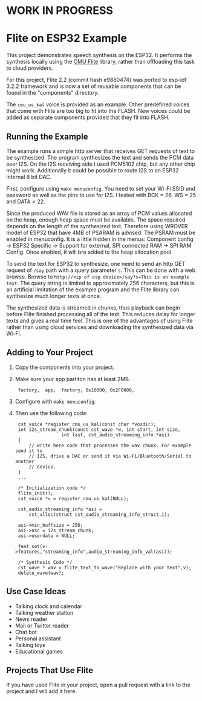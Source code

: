 
# WORK IN PROGRESS


# Flite on ESP32 Example

This project demonstrates speech synthesis on the ESP32. It performs the
synthesis locally using the [CMU Flite](http://www.festvox.org/flite/) library,
rather than offloading this task to cloud providers.

For this project, Flite 2.2 (commit hash e9880474) was ported to esp-idf 3.2.2
framework and is now a set of reusable components that can be found in the
"components" directory.

The `cmu_us_kal` voice is provided as an example. Other predefined voices that
come with Flite are too big to fit into the FLASH. New voices could be added as
separate components provided that they fit into FLASH.

## Running the Example
The example runs a simple http server that receives GET requests of text to be
synthesized. The program synthesizes the text and sends the PCM data over I2S.
On the I2S receiving side I used PCM5102 chip, but any other chip might work.
Additionally it could be possible to route I2S to an ESP32 internal 8 bit DAC.

First, configure using `make menuconfig`. You need to set your Wi-Fi SSID and
password as well as the pins to use for I2S. I tested with BCK = 26, WS = 25
and DATA = 22.

Since the produced WAV file is stored as an array of PCM values allocated on
the heap, enough heap space must be available. The space required depends on
the length of the synthesized text. Therefore using WROVER model of ESP32 that
have 4MB of PSARAM is advised. The PSRAM must be enabled in menuconfig. It is a
little hidden in the menus: Component config -> ESP32 Specific -> Support for
external, SPI connected RAM -> SPI RAM Config. Once enabled, it will bre added
to the heap allocation pool.

To send the text for ESP32 to synthesize, one need to send an http GET request
of `/say` path with a query parameter `s`. This can be done with a web browse.
Browse to `http://<ip of esp device>/say?s=This is an example text`. The query
string is limited to approximately 256 characters, but this is an artificial
limitation of the example program and the Flite library can synthesize much
longer texts at once.

The synthesized data is streamed in chunks, thus playback can begin before
Flite finished processing all of the text. This reduces delay for longer texts
and gives a real time feel. This is one of the advantages of using Flite rather
than using cloud services and downloading the synthesized data via Wi-Fi.

## Adding to Your Project

1. Copy the components into your project. 
2. Make sure your app partiton has at least 2MB.

        factory,  app,  factory, 0x10000, 0x2F0000,

3. Configure with `make menuconfig`.

4. Then use the following code:

        cst_voice *register_cmu_us_kal(const char *voxdir);
        int i2s_stream_chunk(const cst_wave *w, int start, int size, 
                        int last, cst_audio_streaming_info *asi)
        {
            // write here code that processes the wav chunk. For example send it to
            // I2S, drive a DAC or send it via Wi-Fi/Bluetooth/Serial to another
            // device.
        }
        ...
        
        /* Initialization code */
        flite_init();        
        cst_voice *v = register_cmu_us_kal(NULL);

        cst_audio_streaming_info *asi = 
            cst_alloc(struct cst_audio_streaming_info_struct,1);

        asi->min_buffsize = 256;
        asi->asc = i2s_stream_chunk;
        asi->userdata = NULL;

        feat_set(v->features,"streaming_info",audio_streaming_info_val(asi));

        /* Synthesis Code */
        cst_wave * wav = flite_text_to_wave("Replace with your text",v);
        delete_wave(wav);

## Use Case Ideas

* Talking clock and calendar
* Talking weather station
* News reader
* Mail or Twitter reader
* Chat bot
* Personal assistant
* Talking toys
* Educational games

## Projects That Use Flite

If you have used Flite in your project, open a pull request with a link to the
project and I will add it here.
